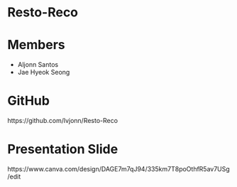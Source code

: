 # Resto-Reco


<h1>Members</h1>
<ul>
<li>Aljonn Santos</li>
<li>Jae Hyeok Seong</li>
</ul>

<h1>GitHub</h1>
<p>https://github.com/lvjonn/Resto-Reco</p>

<h1>Presentation Slide</h1>
<p>https://www.canva.com/design/DAGE7m7qJ94/335km7T8poOthfR5av7USg/edit</p>
